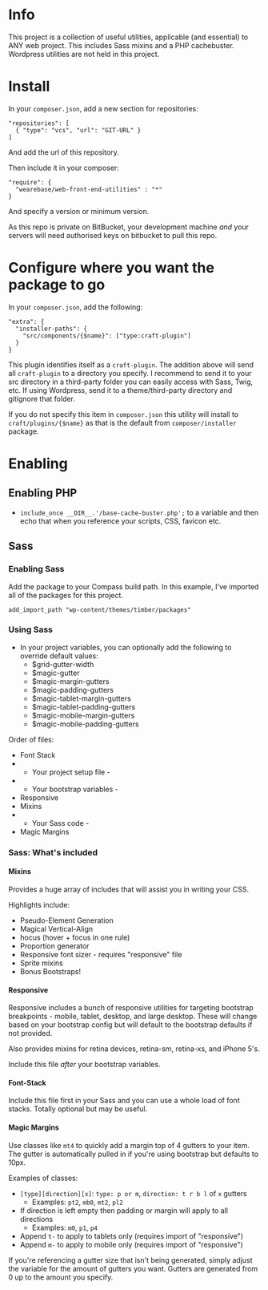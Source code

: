 # Info
This project is a collection of useful utilities, applicable (and essential) to ANY web project. This includes Sass mixins and a PHP cachebuster. Wordpress utilities are not held in this project.

# Install
In your `composer.json`, add a new section for repositories:

```
"repositories": [
  { "type": "vcs", "url": "GIT-URL" }
]
```

And add the url of this repository.

Then include it in your composer:

```
"require": {
  "wearebase/web-front-end-utilities" : "*"
}
```

And specify a version or minimum version.

As this repo is private on BitBucket, your development machine *and* your servers will need authorised keys on bitbucket to pull this repo.

# Configure where you want the package to go
In your `composer.json`, add the following:

```
"extra": {
  "installer-paths": {
    "src/components/{$name}": ["type:craft-plugin"]
  }
}
```

This plugin identifies itself as a `craft-plugin`. The addition above will send all `craft-plugin` to a directory you specify. I recommend to send it to your src directory in a third-party folder you can easily access with Sass, Twig, etc. If using Wordpress, send it to a theme/third-party directory and gitignore that folder.

If you do not specify this item in `composer.json` this utility will install to `craft/plugins/{$name}` as that is the default from `composer/installer` package.

# Enabling

## Enabling PHP
* `include_once __DIR__.'/base-cache-buster.php';` to a variable and then echo that when you reference your scripts, CSS, favicon etc.

## Sass
### Enabling Sass
Add the package to your Compass build path. In this example, I've imported all of the packages for this project.

```
add_import_path "wp-content/themes/timber/packages"
```
### Using Sass
* In your project variables, you can optionally add the following to override default values:
    * $grid-gutter-width
    * $magic-gutter
    * $magic-margin-gutters
    * $magic-padding-gutters
    * $magic-tablet-margin-gutters
    * $magic-tablet-padding-gutters
    * $magic-mobile-margin-gutters
    * $magic-mobile-padding-gutters

Order of files:
* Font Stack
* - Your project setup file -
* - Your bootstrap variables -
* Responsive
* Mixins
* - Your Sass code -
* Magic Margins

### Sass: What's included

#### Mixins
Provides a huge array of includes that will assist you in writing your CSS.

Highlights include:
* Pseudo-Element Generation
* Magical Vertical-Align
* hocus (hover + focus in one rule)
* Proportion generator
* Responsive font sizer - requires "responsive" file
* Sprite mixins
* Bonus Bootstraps!

#### Responsive
Responsive includes a bunch of responsive utilities for targeting bootstrap breakpoints - mobile, tablet, desktop, and large desktop. These will change based on your bootstrap config but will default to the bootstrap defaults if not provided.

Also provides mixins for retina devices, retina-sm, retina-xs, and iPhone 5's.

Include this file *after* your bootstrap variables.

#### Font-Stack
Include this file first in your Sass and you can use a whole load of font stacks. Totally optional but may be useful.

#### Magic Margins
Use classes like `mt4` to quickly add a margin top of 4 gutters to your item. The gutter is automatically pulled in if you're using bootstrap but defaults to 10px.

Examples of classes:
* `[type][direction][x]`: `type: p or m`, `direction: t r b l` of `x` gutters
    * Examples: `pt2`, `mb0`, `mt2`, `pl2`
* If direction is left empty then padding or margin will apply to all directions
    * Examples: `m0`, `p1`, `p4`
* Append `t-` to apply to tablets only (requires import of "responsive")
* Append `m-` to apply to mobile only (requires import of "responsive")

If you're referencing a gutter size that isn't being generated, simply adjust the variable for the amount of gutters you want. Gutters are generated from 0 up to the amount you specify.
